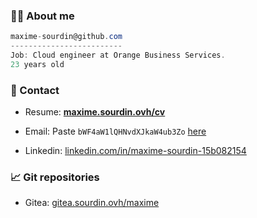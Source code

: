 
### 👨‍💻 About me
```csharp
maxime-sourdin@github.com
-------------------------
Job: Cloud engineer at Orange Business Services.
23 years old
```
### 🤝 Contact

- Resume: [**maxime.sourdin.ovh/cv**](https://maxime.sourdin.ovh/cv.html)

- Email:  Paste `bWF4aW1lQHNvdXJkaW4ub3Zo` [here](https://www.base64decode.org/)

- Linkedin: [linkedin.com/in/maxime-sourdin-15b082154](https://linkedin.com/in/maxime-sourdin-15b082154)

### 📈 Git repositories

- Gitea: [gitea.sourdin.ovh/maxime](https://gitea.sourdin.ovh/maxime)
